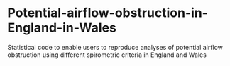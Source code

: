 # Potential-airflow-obstruction-in-England-in-Wales
Statistical code to enable users to reproduce analyses of potential airflow obstruction using different spirometric criteria in England and Wales
